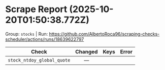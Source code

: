 # Scrape Report (2025-10-20T01:50:38.772Z)

Group: `stocks`  |  Run: https://github.com/AlbertoRoca96/scraping-checks-scheduler/actions/runs/18639622797

| Check | Changed | Keys | Error |
|---|:---:|:--|:--|
| `stock_ntdoy_global_quote` | — |  |  |
